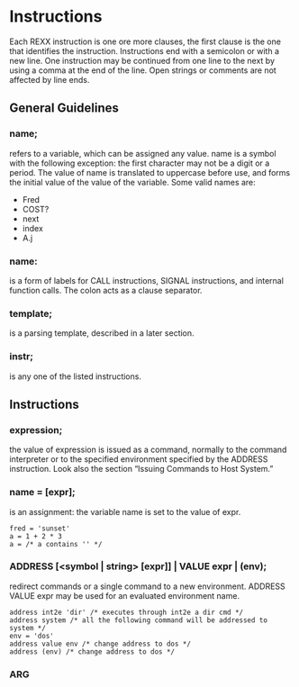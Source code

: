 # Instructions

Each REXX instruction is one ore more clauses, the first clause is the
one that identifies the instruction. Instructions end with a semicolon
or with a new line. One instruction may be continued from one line to
the next by using a comma at the end of the line. Open strings or
comments are not affected by line ends.

## General Guidelines

### name;

refers to a variable, which can be assigned any value. name is a
symbol with the following exception: the first character may not be
a digit or a period. The value of name is translated to uppercase
before use, and forms the initial value of the value of the
variable. Some valid names are:

- Fred
- COST?
- next
- index
- A.j

### name:

is a form of labels for CALL instructions, SIGNAL instructions, and
internal function calls. The colon acts as a clause separator.

### template;

is a parsing template, described in a later section.

### instr;

is any one of the listed instructions.

## Instructions

### expression;

the value of expression is issued as a command, normally to the
command interpreter or to the specified environment specified by the
ADDRESS instruction. Look also the section “Issuing Commands to Host
System.”

### name = [expr];

is an assignment: the variable name is set to the value of expr.

```rexx
fred = 'sunset'
a = 1 + 2 * 3
a = /* a contains '' */
```

### ADDRESS [<symbol | string> [expr]] | VALUE expr | (env);

redirect commands or a single command to a new environment. ADDRESS
VALUE expr may be used for an evaluated environment name.

```rexx
address int2e 'dir' /* executes through int2e a dir cmd */
address system /* all the following command will be addressed to system */
env = 'dos'
address value env /* change address to dos */
address (env) /* change address to dos */
```

### ARG <template>;

parse argument string(s) given to program or in an internal routine into variables according to template. Arguments are translated into uppercase before the parsing. Short for PARSE UPPER ARG.

```rexx
 /* program is called with args "autoexec.bat auto.old" */
 arg src dest
 /* src = "AUTOEXEC.BAT", dest="AUTO.OLD" */
 /* a function is called MARMITA('Bill',3) */
 marmita:
 arg firstarg, secondarg
 /* firstarg = "BILL", secondarg = "3" */
```

### CALL [symbol | string] [<expr>] [,<expr>]... ;

### [ON|OFF <condition> [NAME label]];

call an internal routine, an external routine or program, or a
built-in function. Depending on the type of routine called, the
variable RESULT contains the result of the routine. RESULT is
uninitialized if no result is returned.

```rexx
 CALL SUBSTR 'makedonia',2,3
 /* now. variable result = 'ake' */
 /* the same can be obtained with */
 result = SUBSTR('makedonia',2,3)
```

In the following sections there is a description of all the
built-in rexx functions.

Internal functions are sequence of instructions inside the same
program starting at the label that matches the name in the CALL
instruction.

If the function is not found in the current program, then REXX will
search for a file that matches the name in the CALL instruction and
the same extension like the current program, and will load it as an
external rexx function.

External routines are like internal but written in a separate module
that can be used as a library. Rexx libraries are rexx files with
many external routines which must be loaded with the built-in
function LOAD before they are used (see below).

As external routines can be used any DOS command or program that
uses standard input and output.

```rexx
 /* external programs can be called as routines */
 /* and the output of the program (to stdout) will */
 /* be returned as the result string of the function */
 CALL "dir" "*.exe","/w" /* or */
 files = "dir"('*.exe',"/w")
 current_directory = 'cd'()
```

For CALL ON/OFF condition look below at the SIGNAL instruction.

### DO [name=expri [TO exprt] [BY exprb] [FOR exprf]] | [ FOREVER | exprr ] ;

### [UNTIL expru | WHILE exprw] ;

### [instr]... ;

### END[symbol] ;

DO is used to group many instructions together and optionally
executes them repetively.

Simple DO loop are used to execute a block of instructions often
used with IF-THEN statements.

#### NOTE
Simple DO loops are not affected with ITERATE or LEAVE
instructions (see below)

```rexx
 IF name = 'Vivi' THEN DO
         i = i + 1
         SAY 'Hello Vivi'
     END
```

Simple repetitive loops.

#### NOTE
in DO expr, expr must evaluate to an integer number.

```rexx
 DO 3    /* would display 3 'hello' */
     SAY 'hello'
 END
```

Inifinite loops

```rexx
 DO FOREVER    /* infinite loop, display always */
     SAY 'lupe forever'    /* 'hello' */
 END
```

Loops with control variable. name is stepped from expri to exprt in steps of exprb, for a maximum of exprf iterations.

```rexx
 DO i = 1 TO 10 BY 3     /* would display the numbers */
     SAY i     /* 1, 4, 7, 10 */
 END
```

#### NOTE
all the expressions are evaluated before the loop is executed and may result to any kind of number, integer or real.

Conditional loops

```rexx
 a = 2        /* would display */
 DO WHILE a < 5     /* 2 */
     SAY a     /* 4 */
     a = a + 2
 END
```

#### NOTE
exprw and expru are evaluated in each iteration and must result to 0 or 1. WHILE expression is evaluated before each iteration, where UNTIL expression is evaluated at the end of each iteration.

You can combine them like:

```rexx
 a = 1            /* would display */
 DO FOR 3 WHILE a < 5     /* 1 */
     SAY a        /* 2 */
     a = a + 1        /* 3 */
 END
```

### DROP <name | (nameind)> [<name | (nameind)>]... ;

DROP (reset) the named variables or group of variables by freeing their memory. It returns them in their original uninitialized state.
If a variable is enclosed in parenthesis then DROP resets all the variables that nameind contains as separate words.
If an exposed variable is named, the variable itself in the older generation will be dropped! If a stem is specified all variables starting with that stem will be dropped.

```rexx
 j = 2
 vars="j b stem."
 DROP a x.1 y.j        /* resets variables A X.1 and Y.2 */
 DROP z.        /* resets all variables with names
     starting with Z. */
 DROP (name)        /* resets variables j b and stem. */
```

### EXIT [expr] ;

leave the program (with return data, expr). EXIT is the same as RETURN except that all internal routines are terminated.

```rexx
 EXIT 12*3    /* will exit the program with RC=36 */
```

### IF expr [;]     THEN [;] instr ;

### [ELSE [;] instr];

if expr evaluates to “1”, executes the instruction following the THEN. Otherwise, when expr evaluates to “0”, the instruction after ELSE is executed, if ELSE is present.

```rexx
 IF name="Vivi"    THEN SAY "Hello Vivian"
     ELSE SAY "Hello stranger"
```

### INTERPRET expr ;

expr is evaluated and then is processed, as it was a part of the program.

```rexx
 cmd = "SAY 'Hello'"
 INTERPRET cmd     /* displayes "Hello" */
```

### ITERATE [name] ;

start next iteration of the innermost repetitive loop (or loop with control variable name).

```rexx
 DO    i = 1 TO 5        /* would display:     1 */
     IF i=3 THEN ITERATE        /*     2 */
     SAY i        /*     4 */
 END         /*     5 */
```

### LEAVE [name] ;

terminate innermost repetitive loop (or loop with control variable name).

```rexx
 DO    i = 1 TO 5        /* would display:     1 */
     IF i=3 THEN LEAVE        /*     2 */
     SAY i
 END
```

### LOWER name [name]...

translate the values of the specified individual variables to lowercase.

```rexx
 name = 'ViVi'
 LOWER name        /* now, name = 'vivi' */
```

### NOP ;

dummy instruction, has no effect.

```default
 IF name^='Vivi' THEN NOP; ELSE SAY 'Hello Vivi.'
```

### NUMERIC DIGITS [expr] | FORM [SCIENTIFIC | ENGINEERING] | FUZZ [expr] ;

Set the number of significant digits used for all arithmetic
operations.

#### NOTE
In BRexx all numerical operations are performed either with
the 32bit integer type or 64 double precission, so the numeric
digits is limited for floating point operations to maximum 22
digits.

### PARSE [type] + ARG + [template] ;

Parse is used to assign data from various sources to one or more
variables according to the template (see below for template
patterns) where the optional type is one of:

- ARG, parses the argument string(s) passed to the program,
  subroutine, or function. UPPER first translates the strings to
  uppercase. See also the ARG instruction.
- AUTHOR parse the author string.
- EXTERNAL, prompts for input and parses the input string
- LINEIN, same as EXTERNAL
- NUMERIC, parse the current NUMERIC settings.
- PULL, read and parse the next string from REXX stack if not empty
  otherwise prompts for input. See the PULL instruction.
- SOURCE, parse the program source description e.g. “MSDOS COMMAND
  prog.r C:REXX.EXE C:DOSCOMMAND.COM”
- VALUE, parse the value of expr.
- VAR, parse the value of name.
- VERSION, parse the version string of the interpreter.

### PROCEDURE [EXPOSE name|(varind) [name|(varind)]...] ;

start a new generation of variables within an internal routine. Optionally named variables or groups of variables from an earlier generation may be exposed. If a stem is specified (variable ending in ‘.’ dot, ie ‘A.’) then every variable starting with this stem will be exposed. Indirect exposure is also posible by enclosing inside parenthesis the variable varind which contains contains as separate words all variables to be exposed

```rexx
 i = 1
 j = 2
 ind = "i j"
 CALL myproc
 CALL myproc2
 EXIT
 myproc: PROCEDURE EXPOSE i     /* would display */
 SAY i j        /* 1 J */
 RETURN
 myproc2: PROCEDURE EXPOSE (ind)     /* would display */
 say i j        /* 1 2 */
 RETURN
```

### PULL [template] ;

pops the next string from rexx internal stack. If stack is empty then it prompts for input. Translates it to uppercase and then parses it according to template. Short for PARSE UPPER PULL.

```rexx
 PUSH 'Vassilis Vlachoudis'
 /* --- many instrs ---- */
 PULL name surname     /* now: name='BILL', */
     /* surname='VLACHOUDIS' */
```

### PUSH [expr] ;

push expr onto head of the rexx queue (stack LIFO)

### QUEUE [expr] ;

add expr to the tail of the rexx queue (stack FIFO)

### RETURN [expr] ;

return control from a procedure to the point of its invocation. if expr exits, then it is returned as the result of the procedure.

```rexx
 num = 6
 SAY num || '! = ' fact(num)
 EXIT
 fact: PROCEDURE        /* calculate factorial with */
 IF arg(1) = 0 THEN RETURN 1        /* recursion */
 RETURN fact(ARG(1)-1) * ARG(1)        /* displayes: 6! = 720 */
```

### SAY [expr];

evaluate expr and then writes the result to standard output (normally user’s console) followed by a newline.

### SELECT ;

### WHEN expr [;] THEN [;] instr;

### [ WHEN expr [;] THEN [;] instr; ]

### [ OTHERWISE [;] [instr]... ];

### END ;

SELECT is used to conditionally process one of several alternatives. Each WHEN expression is evaluated in sequence until one results in “1”. instr, immediately following it, is executed and control leaves the block. If no expr evaluated to “1”, control passes to the instructions following the OTHERWISE expression that must then be present.

```rexx
 num = 10
 SELECT
     WHEN num > 0 THEN SAY num 'is positive'
     WHEN num < 0 THEN SAY num 'is negative'
     OTHERWISE SAY num 'is zero'
 END
```

### SIGNAL     [name] |

### [VALUE] expr |

### <ON | OFF>     + condition + [NAME label];

* **Parameters:**
  **condition** – Can be one of ERROR HALT NOTREADY NOVALUE SYNTAX

- name, jump to the label name specified. Any pending
  instructions, DO … END, IF, SELECT, and INTERPRET are
  terminated.
- VALUE, may be used for an evaluated label name.
- ON|OFF, enable or disable exception traps.
- Condition must be ERROR, HALT, NOTREADY, NOVALUE, or SYNTAX.
  Control passes to the label of the condition name if the event
  occurs while ON or to label if NAME label is specified.

```rexx
 SIGNAL vivi
 ...
 vivi:
 SAY 'Hi!'
```

A condition example:

```rexx
 SIGNAL ON SYNTAX NAME syntax_error
 SAY 1/0     /* Control passes to label syntax_error */
 ...
 syntax_error:
 SAY 'Syntax error in line:' SIGL
```

### TRACE option | VALUE expr;

Trace according to following option. Only first letter of option
is significant.

- A (All) trace all clauses.
- C (Commands) trace all commands.
- E (Error) trace commands with non-zero return codes after
  execution.
- I (Intermediates) trace intermediate evaluation results and name
  substitutions also.
- L (Labels) trace only labels.
- N (Negative or Normal) trace commands with negative return codes
  after execution (default setting).
- O (Off) no trace.
- R (Results) trace all clauses and expressions.
- S (Scan) display rest of program without any execution (shows
  control nesting).
- ? turn interactive debug (pause after trace) on or off, and trace
  according to next character. null restores the default tracing actions.

TRACE VALUE expr may be used for an evaluated trace setting.

### UPPER name [name]...

translate the values of the specified individual variables to uppercase.

```rexx
 name = 'Vivi'
 UPPER name        /* now: name = 'VIVI' */
```
